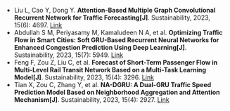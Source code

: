 * Liu L, Cao Y, Dong Y. <b>Attention-Based Multiple Graph Convolutional Recurrent Network for Traffic Forecasting[J]</b>. Sustainability, 2023, 15(6): 4697. [Link](https://www.mdpi.com/2071-1050/15/6/4697)
* Abdullah S M, Periyasamy M, Kamaludeen N A, et al. <b>Optimizing Traffic Flow in Smart Cities: Soft GRU-Based Recurrent Neural Networks for Enhanced Congestion Prediction Using Deep Learning[J]</b>. Sustainability, 2023, 15(7): 5949. [Link](https://www.mdpi.com/2071-1050/15/7/5949)
* Feng F, Zou Z, Liu C, et al. <b>Forecast of Short-Term Passenger Flow in Multi-Level Rail Transit Network Based on a Multi-Task Learning Model[J]</b>. Sustainability, 2023, 15(4): 3296. [Link](https://www.mdpi.com/2129820)
* Tian X, Zou C, Zhang Y, et al. <b>NA-DGRU: A Dual-GRU Traffic Speed Prediction Model Based on Neighborhood Aggregation and Attention Mechanism[J]</b>. Sustainability, 2023, 15(4): 2927. [Link](https://www.mdpi.com/2118862)
